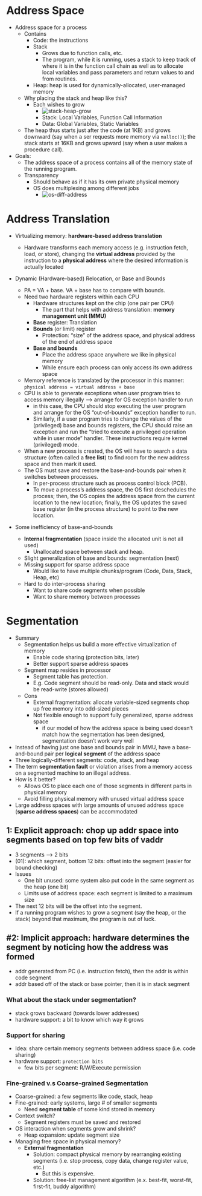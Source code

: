 # Address Space

* Address space for a process
  * Contains
    * Code: the instructions
    * Stack
      * Grows due to function calls, etc.
      * The program, while it is running, uses a stack to keep track of where it is in the function call chain as well as to allocate local variables and pass parameters and return values to and from routines.
    * Heap: heap is used for dynamically-allocated, user-managed memory
  * Why placing the stack and heap like this?
    * Each wishes to grow
      * ![stack-heap-grow](images/01-address-translation/stack-heap-grow.png)
      * Stack: Local Variables, Function Call Information
      * Data: Global Variables, Static Variables
  * The heap thus starts just after the code (at 1KB) and grows downward (say when a ser requests more memory via `malloc()`); the stack starts at 16KB and grows upward (say when a user makes a procedure call).
* Goals:
  * The address space of a process contains all of the memory state of the running program.
  * Transparency
    * Should behave as if it has its own private physical memory
    * OS does multiplexing among different jobs
      * ![os-diff-address](images/01-address-translation/os-diff-address.png)

# Address Translation

* Virtualizing memory: **hardware-based address translation**

  * Hardware transforms each memory access (e.g. instruction fetch, load, or store), changing the **virtual address** provided by the instruction to a **physical address** where the desired information is actually located
* Dynamic (Hardware-based) Relocation, or Base and Bounds
  * PA = VA + base. VA + base has to compare with bounds. 
  * Need two hardware registers within each CPU
    * Hardware structures kept on the chip (one pair per CPU)
      * The part that helps with address translation: **memory management unit (MMU)**
    * **Base** register: Translation
    * **Bounds** (or limit) register
      * Protection: “size” of the address space, and physical address of the end of address space
    * **Base and bounds**
      * Place the address space anywhere we like in physical memory
      * While ensure each process can only access its own address space
  * Memory reference is translated by the processor in this manner: `physical address = virtual address + base`
  * CPU is able to generate exceptions when user program tries to access memory illegally —> arrange for OS exception handler to run
    * in this case, the CPU should stop executing the user program and arrange for the OS “out-of-bounds” exception handler to run.
    * Similarly, if a user program tries to change the values of the (privileged) base and bounds registers, the CPU should raise an exception and run the “tried to execute a privileged operation while in user mode” handler. These instructions require kernel (privileged) mode.
  * When a new process is created, the OS will have to search a data structure (often called a **free list**) to find room for the new address space and then mark it used.
  * The OS must save and restore the base-and-bounds pair when it switches between processes.
    * In per-process structure such as process control block (PCB).
    * To move a process’s address space, the OS first deschedules the process; then, the OS copies the address space from the current location to the new location; finally, the OS updates the saved base register (in the process structure) to point to the new location.
* Some inefficiency of base-and-bounds
  * **Internal fragmentation** (space inside the allocated unit is not all used)
    * Unallocated space between stack and heap. 
  * Slight generalization of base and bounds: segmentation (next)
  * Missing support for sparse address space
    * Would like to have multiple chunks/program (Code, Data, Stack, Heap, etc)
  * Hard to do inter-process sharing
    * Want to share code segments when possible
    * Want to share memory between processes

# Segmentation

* Summary
  * Segmentation helps us build a more effective virtualization of memory
    * Enable code sharing (protection bits, later)
    * Better support sparse address spaces
  * Segment map resides in processor
    * Segment table has protection. 
    * E.g. Code segment should be read-only. Data and stack would be read-write (stores allowed)
  * Cons
    * External fragmentation: allocate variable-sized segments chop up free memory into odd-sized pieces
    * Not flexible enough to support fully generalized, sparse address space
      * if our model of how the address space is being used doesn’t match how the segmentation has been designed, segmentation doesn’t work very well
* Instead of having just one base and bounds pair in MMU, have a base-and-bound pair per **logical segment** of the address space
* Three logically-different segments: code, stack, and heap
* The term **segmentation fault** or violation arises from a memory access on a segmented machine to an illegal address.
* How is it better?
  * Allows OS to place each one of those segments in different parts in physical memory
  * Avoid filling physical memory with unused virtual address space
* Large address spaces with large amounts of unused address space (**sparse address spaces**) can be accommodated

## 1: Explicit approach: chop up addr space into segments based on top few bits of vaddr

* 3 segments —> 2 bits
* (01): which segment, bottom 12 bits: offset into the segment (easier for bound checking)
* Issues
  * One bit unused: some system also put code in the same segment as the heap (one bit)
  * Limits use of address space: each segment is limited to a maximum size
* The next 12 bits will be the offset into the segment.
* If a running program wishes to grow a segment (say the heap, or the stack) beyond that maximum, the program is out of luck.

## #2: Implicit approach: hardware determines the segment by noticing how the address was formed

* addr generated from PC (i.e. instruction fetch), then the addr is within code segment
* addr based off of the stack or base pointer, then it is in stack segment

### What about the stack under segmentation?

* stack grows backward (towards lower addresses)
* hardware support: a bit to know which way it grows

### Support for sharing

* Idea: share certain memory segments between address space (i.e. code sharing)
* hardware support: `protection bits`
  * few bits per segment: R/W/Execute permission

### Fine-grained v.s Coarse-grained Segmentation

* Coarse-grained: a few segments like code, stack, heap
* Fine-grained: early systems, large # of smaller segments
  * Need **segment table** of some kind stored in memory
* Context switch?
  * Segment registers must be saved and restored
* OS interaction when segments grow and shrink?
  * Heap expansion: update segment size
* Managing free space in physical memory?
  * **External fragmentation**
    * Solution: compact physical memory by rearranging existing segments (i.e. stop process, copy data, change register value, etc.)
      * But this is expensive.
    * Solution: free-list management algorithm (e.x. best-fit, worst-fit, first-fit, buddy algorithm)
